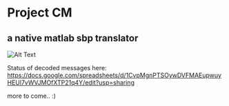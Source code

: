 # Project CM

## a native matlab sbp translator

![Alt Text](http://moziru.com/images/cookie-monster-clipart-animated-gif-8.gif)


Status of decoded messages here:
https://docs.google.com/spreadsheets/d/1CvpMgnPTSOywDVFMAEupwuyHEUl7vWVJMOfXTP21q4Y/edit?usp=sharing

more to come.. :) 

